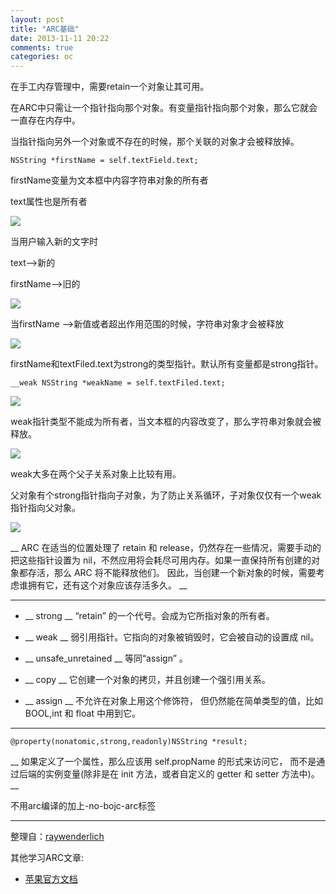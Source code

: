 ```yaml
---
layout: post
title: "ARC基础"
date: 2013-11-11 20:22
comments: true
categories: oc
---
```


在手工内存管理中，需要retain一个对象让其可用。

在ARC中只需让一个指针指向那个对象。有变量指针指向那个对象，那么它就会一直存在内存中。

当指针指向另外一个对象或不存在的时候，那个关联的对象才会被释放掉。

```objc
NSString *firstName = self.textField.text;
```

firstName变量为文本框中内容字符串对象的所有者

text属性也是所有者

![](http://cdn5.raywenderlich.com/wp-content/uploads/2011/10/Pointers2-500x265.png)

<!--more-->

当用户输入新的文字时

text-->新的

firstName-->旧的

![](http://cdn1.raywenderlich.com/wp-content/uploads/2011/10/Pointers3-500x235.png)

当firstName -->新值或者超出作用范围的时候，字符串对象才会被释放

![](http://cdn1.raywenderlich.com/wp-content/uploads/2011/10/Pointers4-500x198.png)

firstName和textFiled.text为strong的类型指针。默认所有变量都是strong指针。

```objc
__weak NSString *weakName = self.textFiled.text;
```

![](http://cdn2.raywenderlich.com/wp-content/uploads/2011/10/Pointers5-500x241.png)

weak指针类型不能成为所有者，当文本框的内容改变了，那么字符串对象就会被释放。

![](http://cdn2.raywenderlich.com/wp-content/uploads/2011/10/Pointers6-500x209.png)

weak大多在两个父子关系对象上比较有用。

父对象有个strong指针指向子对象，为了防止关系循环，子对象仅仅有一个weak指针指向父对象。

![](http://cdn5.raywenderlich.com/wp-content/uploads/2011/10/Pointers7-500x212.png)

__  ARC 在适当的位置处理了 retain 和 release，仍然存在一些情况，需要手动的把这些指针设置为 nil，不然应用将会耗尽可用内存。如果一直保持所有创建的对象都存活，那么 ARC 将不能释放他们。 因此，当创建一个新对象的时候，需要考虑谁拥有它，还有这个对象应该存活多久。 __

_________

* __ strong __ “retain” 的一个代号。会成为它所指对象的所有者。

* __ weak __ 弱引用指针。它指向的对象被销毁时，它会被自动的设置成 nil。

* __ unsafe_unretained __ 等同“assign” 。 

* __ copy __ 它创建一个对象的拷贝，并且创建一个强引用关系。

* __ assign __ 不允许在对象上用这个修饰符， 但仍然能在简单类型的值，比如 BOOL,int 和 float 中用到它。

_________

```objc
@property(nonatomic,strong,readonly)NSString *result;
```
    
__ 如果定义了一个属性，那么应该用 self.propName 的形式来访问它， 而不是通过后端的实例变量(除非是在 init 方法，或者自定义的 getter 和 setter 方法中)。 __

        
不用arc编译的加上-no-bojc-arc标签

_________

整理自：[raywenderlich](http://www.raywenderlich.com/5677/beginning-arc-in-ios-5-part-1)

其他学习ARC文章:

* [苹果官方文档](https://developer.apple.com/library/ios/#releasenotes/ObjectiveC/RN-TransitioningToARC/Introduction/Introduction.html)

